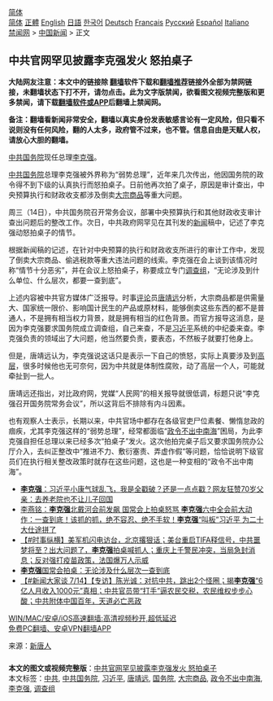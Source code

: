  <!-- 面包屑导航 --> <div class="breadcrumb"><!-- GTranslate: https://gtranslate.io/ -->  <div class="switcher notranslate">  <div class="selected">  <a href="#" onclick="return false;"> 简体</a>  </div>  <div class="option">  <a href="https://www.bannedbook.org" onclick="doGTranslate('zh-CN|zh-CN');jQuery('div.switcher div.selected a').html(jQuery(this).html());return false;" title="简体中文" class="nturl selected"> 简体</a>  <a href="https://www.bannedbook.org/zh-tw/" onclick="doGTranslate('zh-CN|zh-TW');jQuery('div.switcher div.selected a').html(jQuery(this).html());return false;" title="繁體中文" class="nturl"> 正體</a>  <a href="https://www.bannedbook.org/en/" onclick="doGTranslate('zh-CN|en');jQuery('div.switcher div.selected a').html(jQuery(this).html());return false;" title="English" class="nturl"> English</a>  <a href="https://www.bannedbook.org/ja/" onclick="doGTranslate('zh-CN|ja');jQuery('div.switcher div.selected a').html(jQuery(this).html());return false;" title="日本語" class="nturl"> 日語</a>  <a href="https://www.bannedbook.org/ko/" onclick="doGTranslate('zh-CN|ko');jQuery('div.switcher div.selected a').html(jQuery(this).html());return false;" title="한국어" class="nturl"> 한국어</a>  <a href="https://www.bannedbook.org/de/" onclick="doGTranslate('zh-CN|de');jQuery('div.switcher div.selected a').html(jQuery(this).html());return false;" title="Deutsch" class="nturl"> Deutsch</a>  <a href="https://www.bannedbook.org/fr/" onclick="doGTranslate('zh-CN|fr');jQuery('div.switcher div.selected a').html(jQuery(this).html());return false;" title="Français" class="nturl"> Français</a>  <a href="https://www.bannedbook.org/ru/" onclick="doGTranslate('zh-CN|ru');jQuery('div.switcher div.selected a').html(jQuery(this).html());return false;" title="Русский" class="nturl"> Русский</a>  <a href="https://www.bannedbook.org/es/" onclick="doGTranslate('zh-CN|es');jQuery('div.switcher div.selected a').html(jQuery(this).html());return false;" title="Español" class="nturl"> Español</a>  <a href="https://www.bannedbook.org/it/" onclick="doGTranslate('zh-CN|it');jQuery('div.switcher div.selected a').html(jQuery(this).html());return false;" title="Italiano" class="nturl"> Italiano</a>  </div>  </div>      <div class='breadcrumb-sub'><!-- Breadcrumb NavXT 6.3.0 --> <a href="https://www.bannedbook.org/" class="home">禁闻网</a> &gt; <a href="https://www.bannedbook.org/bnews/cnnews/" class="category">中国新闻</a> &gt; 正文</div></div><h2>中共官网罕见披露李克强发火 怒拍桌子</h2> <p class="notice"><b>大陆网友注意：本文中的链接除 <a href="https://github.com/bannedbook/fanqiang" >翻墙</a>软件下载和<a href="https://github.com/killgcd/justmysocks/blob/master/README.md">翻墙推荐</a>链接外全部为禁网链接，未翻墙状态下打不开，请勿点击。此为文字版禁闻，欲看图文视频完整版和更多禁闻，请下载<a href="https://github.com/bannedbook/fanqiang">翻墙软件或APP</a>后翻墙上禁闻网。</p><p>备注：翻墙看新闻非常安全，翻墙以真实身份发表敏感言论有一定风险，但只看不说则没有任何风险，翻的人太多，政府管不过来，也不管。信息自由是天赋人权，请放心大胆的翻墙。</b></p>  <div class="entry"> <p id="conimg"><a href="https://www.bannedbook.org/bnews/tag/%E4%B8%AD%E5%85%B1%E5%9B%BD%E5%8A%A1%E9%99%A2/" class="st_tag internal_tag" rel="tag" title="标签 中共国务院 下的日志">中共国务院</a>现任总理<a href="https://www.bannedbook.org/bnews/tag/%e6%9d%8e%e5%85%8b%e5%bc%ba/" class="st_tag internal_tag" rel="tag" title="标签 李克强 下的日志">李克强</a>。</p> <p><a href="https://www.bannedbook.org/bnews/tag/%e4%b8%ad%e5%85%b1/" class="st_tag internal_tag" rel="tag" title="标签 中共 下的日志">中共</a><a href="https://www.bannedbook.org/bnews/tag/%e5%9b%bd%e5%8a%a1%e9%99%a2/" class="st_tag internal_tag" rel="tag" title="标签 国务院 下的日志">国务院</a>总理李克强被外界称为“弱势总理”，近年来几次传出，他因国务院的政令得不到下级的认真执行而怒拍桌子。日前他再次拍了桌子，原因是审计查出，中央预算执行和财政收支都涉及倒卖<a href="https://www.bannedbook.org/bnews/tag/%e5%a4%a7%e5%ae%97%e5%95%86%e5%93%81/" class="st_tag internal_tag" rel="tag" title="标签 大宗商品 下的日志">大宗商品</a>等重大问题。</p>  <p>周三（14日），中共国务院召开常务会议，部署中央预算执行和其他财政收支审计查出问题后的整改工作。次日，中共政府网罕见在其刊发的<span class='wp_keywordlink_affiliate'><a href="https://www.bannedbook.org/" title="新闻">新闻</a></span>稿中，记述了李克强动怒拍桌子的情节。</p> <p>根据新闻稿的记述，在针对中央预算的执行和财政收支所进行的审计工作中，发现了倒卖大宗商品、偷逃税款等重大违法问题的线索。李克强在会上谈到该情况时称“情节十分恶劣”，并在会议上怒拍桌子，称要成立专门<a href="https://www.bannedbook.org/bnews/tag/%E8%B0%83%E6%9F%A5%E7%BB%84/" class="st_tag internal_tag" rel="tag" title="标签 调查组 下的日志">调查组</a>，“无论涉及到什么单位、什么层次，都要一查到底”。</p>  <p>上述内容被中共官方媒体广泛报导。时事<span class='wp_keywordlink_affiliate'><a href="https://www.bannedbook.org/bnews/comments/" title="新闻评论" target="_blank">评论</a></span>员<a href="https://www.bannedbook.org/bnews/tag/%E5%94%90%E9%9D%96%E8%BF%9C/" class="st_tag internal_tag" rel="tag" title="标签 唐靖远 下的日志">唐靖远</a>分析，大宗商品都是供需量大、国家统一限价、影响国计民生的产品或原材料，能够倒卖这些东西的都不是普通人，不是拥有相当权力背景，就是拥有相当的红色背景。而官方报导这消息，是因为李克强要求国务院成立调查组，自己来查，不是<a href="https://www.bannedbook.org/bnews/tag/%e4%b9%a0%e8%bf%91%e5%b9%b3/" class="st_tag internal_tag" rel="tag" title="标签 习近平 下的日志">习近平</a>系统的中纪委来查。李克强负责的领域出了大问题，他当然要负责，要表态，不然板子就要打他身上。</p> <p>但是，唐靖远认为，李克强说这话只是表示一下自己的愤怒，实际上真要涉及到<span class='wp_keywordlink_affiliate'><a href="https://www.bannedbook.org/bnews/ccpdope/" title="中共高层内幕" target="_blank">高层</a></span>，很多时候他也无可奈何，因为中共就是体制性腐败，动了高层一个人，可能就牵扯到一批人。</p>  <p>唐靖远还指出，对比政府网，党媒“人民网”的相关报导就很低调，标题只说“李克强召开国务院常务会议”，所以这背后不排除有内斗因素。</p> <p>也有观察人士表示，长期以来，中共官场中都存在各级官吏尸位素餐、懒惰怠政的痼疾，尤其李克强这样的“弱势总理”，经常都面临“<a href="https://www.bannedbook.org/bnews/tag/%e6%94%bf%e4%bb%a4%e4%b8%8d%e5%87%ba%e4%b8%ad%e5%8d%97%e6%b5%b7/" class="st_tag internal_tag" rel="tag" title="标签 政令不出中南海 下的日志">政令不出中南海</a>”困局，为此李克强自担任总理以来已经多次“拍桌子”发火。这次他拍完桌子后又要求国务院办公厅介入，去纠正整改中“推进不力、敷衍塞责、弄虚作假”等问题，恰恰说明下级官员们在执行相关整改政策时就存在这些问题，这也是一种变相的“政令不出中南海”。</p>  <ul class='op-related-articles' title='相关阅读'> <li><a href='https://www.bannedbook.org/bnews/bannedvideo/20210716/1588189.html' target='_blank'><b>李克强</b>：习近平小康气球乱飞，我是全戳破？还是一点点戳？网友狂赞70岁父亲：去养老院也不让儿子回国</a></li> <li><a href='https://www.bannedbook.org/bnews/comments/20210716/1588126.html' target='_blank'>李燕铭：<b>李克强</b>北戴河会前发飙 国常会上拍桌怒骂 <b>李克强</b>六中全会前大动作：一查到底！该抓的抓，绝不容忍、绝不手软！<b>李克强</b>“叫板”习近平 为二十大仕途拼了</a></li> <li><a href='https://www.bannedbook.org/bnews/bannedvideo/20210716/1588080.html' target='_blank'>【#时事纵横】美军机闪电访台，北京撂狠话；美台重启TIFA释信号，中共噩梦将至？出大问题了，<b>李克强</b>拍桌喊抓人；重庆上千警民冲突，当局急封消息；反对强打疫苗政策，法国爆万人示威</a></li> <li><a href='https://www.bannedbook.org/bnews/baitai/20210715/1587810.html' target='_blank'><b>李克强</b>国常会拍桌：无论涉及什么层次一查到底</a></li> <li><a href='https://www.bannedbook.org/bnews/bannedvideo/20210714/1587108.html' target='_blank'>【#新闻大家谈 7/14】【专访】陈光诚：对抗中共，跳出2个怪圈；揭<b>李克强</b>“6亿人月收入1000元”真相；中共官员带“打手”逼农民交税，农民维权步步心酸；中共附体中国百年，天道必亡恶政</a></li> </ul> <p class="texttj"> <a href="https://github.com/bannedbook/fanqiang/wiki/V2ray%E6%9C%BA%E5%9C%BA" target="_blank">WIN/MAC/安卓/iOS高速翻墙:高清视频秒开,超低延迟</a><br/> <a href="https://github.com/bannedbook/fanqiang/wiki/%E7%A6%81%E9%97%BB%E7%BD%91%E5%AE%89%E5%8D%93%E7%BF%BB%E5%A2%99%E6%96%B0%E9%97%BBAPP" target="_blank">免费PC翻墙、安卓VPN翻墙APP</a></p><p> 来源：<span class='wp_keywordlink_affiliate'><a href="https://www.ntdtv.com/" title="新唐人">新唐人</a></span> </p><a name='sharetosocial'></a>  <div style="margin-bottom:5px;padding-bottom:5px;clear:both"> <div id="archive-pix-1" class="banner-ads"> <!-- AuctionX Display platform tag START --> <div id="26318x728x90x621x_ADSLOT2" clicktrack="%%CLICK_URL_ESC%%"></div> <!-- AuctionX Display platform tag END --> </div> <div id="archive-pix-2" class="banner-ads"> <!-- AuctionX Display platform tag START --> <div id="26315x300x250x621x_ADSLOT2" clicktrack="%%CLICK_URL_ESC%%"></div> <!-- AuctionX Display platform tag END --> </div> </div>    <div id="archive-pix-1" class="banner-ads"> <!-- AuctionX Display platform tag START --> <div id="26318x728x90x621x_ADSLOT3" clicktrack="%%CLICK_URL_ESC%%"></div> <!-- AuctionX Display platform tag END --> </div> <div><b>本文的图文或视频完整版</b>：<a href='https://www.bannedbook.org/bnews/cnnews/20210716/1588203.html'>中共官网罕见披露李克强发火 怒拍桌子</a></div>  </div><!--END ENTRY--> <div class="postfooter"> <div>本文标签：<a href="https://www.bannedbook.org/bnews/tag/%e4%b8%ad%e5%85%b1/" rel="tag">中共</a>, <a href="https://www.bannedbook.org/bnews/tag/%E4%B8%AD%E5%85%B1%E5%9B%BD%E5%8A%A1%E9%99%A2/" rel="tag">中共国务院</a>, <a href="https://www.bannedbook.org/bnews/tag/%e4%b9%a0%e8%bf%91%e5%b9%b3/" rel="tag">习近平</a>, <a href="https://www.bannedbook.org/bnews/tag/%E5%94%90%E9%9D%96%E8%BF%9C/" rel="tag">唐靖远</a>, <a href="https://www.bannedbook.org/bnews/tag/%e5%9b%bd%e5%8a%a1%e9%99%a2/" rel="tag">国务院</a>, <a href="https://www.bannedbook.org/bnews/tag/%e5%a4%a7%e5%ae%97%e5%95%86%e5%93%81/" rel="tag">大宗商品</a>, <a href="https://www.bannedbook.org/bnews/tag/%e6%94%bf%e4%bb%a4%e4%b8%8d%e5%87%ba%e4%b8%ad%e5%8d%97%e6%b5%b7/" rel="tag">政令不出中南海</a>, <a href="https://www.bannedbook.org/bnews/tag/%e6%9d%8e%e5%85%8b%e5%bc%ba/" rel="tag">李克强</a>, <a href="https://www.bannedbook.org/bnews/tag/%E8%B0%83%E6%9F%A5%E7%BB%84/" rel="tag">调查组</a></div>  </div><!--END POSTFOOTER--> 